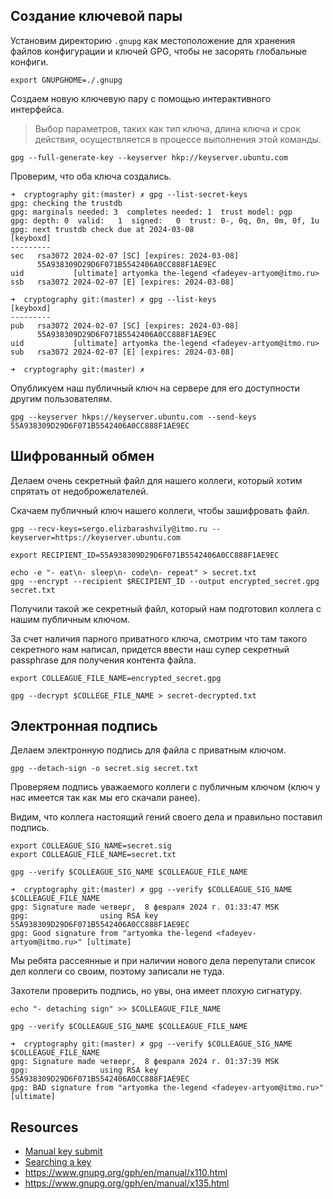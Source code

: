 ## Создание ключевой пары

Установим директорию `.gnupg` как местоположение для хранения файлов
конфигурации и ключей GPG, чтобы не засорять глобальные конфиги.

```shell
export GNUPGHOME=./.gnupg
```

Создаем новую ключевую пару с помощью интерактивного интерфейса.
> Выбор параметров, таких как тип ключа, длина ключа и срок действия,
> осуществляется в процессе выполнения этой команды.

```shell
gpg --full-generate-key --keyserver hkp://keyserver.ubuntu.com
```

Проверим, что оба ключа создались.

```shell
➜  cryptography git:(master) ✗ gpg --list-secret-keys
gpg: checking the trustdb
gpg: marginals needed: 3  completes needed: 1  trust model: pgp
gpg: depth: 0  valid:   1  signed:   0  trust: 0-, 0q, 0n, 0m, 0f, 1u
gpg: next trustdb check due at 2024-03-08
[keyboxd]
---------
sec   rsa3072 2024-02-07 [SC] [expires: 2024-03-08]
      55A938309D29D6F071B5542406A0CC888F1AE9EC
uid           [ultimate] artyomka the-legend <fadeyev-artyom@itmo.ru>
ssb   rsa3072 2024-02-07 [E] [expires: 2024-03-08]
```

```shell
➜  cryptography git:(master) ✗ gpg --list-keys
[keyboxd]
---------
pub   rsa3072 2024-02-07 [SC] [expires: 2024-03-08]
      55A938309D29D6F071B5542406A0CC888F1AE9EC
uid           [ultimate] artyomka the-legend <fadeyev-artyom@itmo.ru>
sub   rsa3072 2024-02-07 [E] [expires: 2024-03-08]

➜  cryptography git:(master) ✗ 
```

Опубликуем наш публичный ключ на сервере для его доступности другим пользователям.

```shell
gpg --keyserver hkps://keyserver.ubuntu.com --send-keys 55A938309D29D6F071B5542406A0CC888F1AE9EC
```

## Шифрованный обмен

Делаем очень секретный файл для нашего коллеги, который хотим спрятать
от недоброжелателей.

Скачаем публичный ключ нашего коллеги, чтобы зашифровать файл.

```shell
gpg --recv-keys=sergo.elizbarashvily@itmo.ru --keyserver=https://keyserver.ubuntu.com

export RECIPIENT_ID=55A938309D29D6F071B5542406A0CC888F1AE9EC

echo -e "- eat\n- sleep\n- code\n- repeat" > secret.txt
gpg --encrypt --recipient $RECIPIENT_ID --output encrypted_secret.gpg secret.txt
```

Получили такой же секретный файл, который нам подготовил коллега с нашим публичным
ключом.

За счет наличия парного приватного ключа, смотрим что там такого секретного
нам написал, придется ввести наш супер секретный passphrase для получения
контента файла.

```shell
export COLLEAGUE_FILE_NAME=encrypted_secret.gpg

gpg --decrypt $COLLEGE_FILE_NAME > secret-decrypted.txt
```

## Электронная подпись

Делаем электронную подпись для файла с приватным ключом.

```shell
gpg --detach-sign -o secret.sig secret.txt
```

Проверяем подпись уважаемого коллеги с публичным ключом (ключ у нас имеется
так как мы его скачали ранее).

Видим, что коллега настоящий гений своего дела и правильно поставил подпись.

```shell
export COLLEAGUE_SIG_NAME=secret.sig
export COLLEAGUE_FILE_NAME=secret.txt

gpg --verify $COLLEAGUE_SIG_NAME $COLLEAGUE_FILE_NAME
```

```shell
➜  cryptography git:(master) ✗ gpg --verify $COLLEAGUE_SIG_NAME $COLLEAGUE_FILE_NAME
gpg: Signature made четверг,  8 февраля 2024 г. 01:33:47 MSK
gpg:                using RSA key 55A938309D29D6F071B5542406A0CC888F1AE9EC
gpg: Good signature from "artyomka the-legend <fadeyev-artyom@itmo.ru>" [ultimate]
```

Мы ребята рассеянные и при наличии нового дела перепутали список дел коллеги
со своим, поэтому записали не туда.

Захотели проверить подпись, но увы, она имеет плохую сигнатуру.

```shell
echo "- detaching sign" >> $COLLEAGUE_FILE_NAME

gpg --verify $COLLEAGUE_SIG_NAME $COLLEAGUE_FILE_NAME
```

```shell
➜  cryptography git:(master) ✗ gpg --verify $COLLEAGUE_SIG_NAME $COLLEAGUE_FILE_NAME
gpg: Signature made четверг,  8 февраля 2024 г. 01:37:39 MSK
gpg:                using RSA key 55A938309D29D6F071B5542406A0CC888F1AE9EC
gpg: BAD signature from "artyomka the-legend <fadeyev-artyom@itmo.ru>" [ultimate]
```

## Resources

- [Manual key submit](https://keyserver.ubuntu.com/#submitKey)
- [Searching a key](https://keyserver.ubuntu.com/pks/lookup?search=55a938309d29d6f071b5542406a0cc888f1ae9ec&fingerprint=on&op=index)
- https://www.gnupg.org/gph/en/manual/x110.html
- https://www.gnupg.org/gph/en/manual/x135.html
